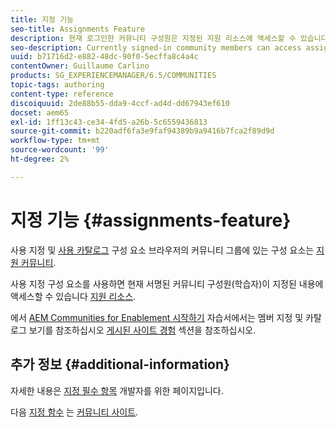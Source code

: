 ```yaml
---
title: 지정 기능
seo-title: Assignments Feature
description: 현재 로그인한 커뮤니티 구성원은 지정된 지원 리소스에 액세스할 수 있습니다
seo-description: Currently signed-in community members can access assigned enablement resources
uuid: b71716d2-e882-48dc-90f0-5ecffa8c4a4c
contentOwner: Guillaume Carlino
products: SG_EXPERIENCEMANAGER/6.5/COMMUNITIES
topic-tags: authoring
content-type: reference
discoiquuid: 2de88b55-dda9-4ccf-ad4d-dd67943ef610
docset: aem65
exl-id: 1ff13c43-ce34-4fd5-a26b-5c6559436813
source-git-commit: b220adf6fa3e9faf94389b9a9416b7fca2f89d9d
workflow-type: tm+mt
source-wordcount: '99'
ht-degree: 2%

---
```


# 지정 기능 {#assignments-feature}

사용 지정 및 [사용 카탈로그](/help/communities/catalog.md) 구성 요소 브라우저의 커뮤니티 그룹에 있는 구성 요소는 [지원 커뮤니티](/help/communities/overview.md#enablement-community).

사용 지정 구성 요소를 사용하면 현재 서명된 커뮤니티 구성원(학습자)이 지정된 내용에 액세스할 수 있습니다 [지원 리소스](/help/communities/resources.md).

에서 [AEM Communities for Enablement 시작하기](/help/communities/getting-started-enablement.md) 자습서에서는 멤버 지정 및 카탈로그 보기를 참조하십시오 [게시된 사이트 경험](/help/communities/enablement-published-site.md) 섹션을 참조하십시오.

## 추가 정보 {#additional-information}

자세한 내용은 [지정 필수 항목](/help/communities/essentials-assignments.md) 개발자를 위한 페이지입니다.

다음 [지정 함수](/help/communities/functions.md#assignments-function) 는 [커뮤니티 사이트](/help/communities/sites-console.md).
